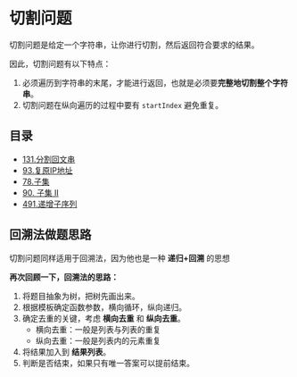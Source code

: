 # 切割问题

切割问题是给定一个字符串，让你进行切割，然后返回符合要求的结果。

因此，切割问题有以下特点：

1. 必须遍历到字符串的末尾，才能进行返回，也就是必须要**完整地切割整个字符串**。
2. 切割问题在纵向遍历的过程中要有 `startIndex` 避免重复。





## 目录

- [131.分割回文串](./131.md)
- [93.复原IP地址](./93.md)
- [78.子集](./78.md)
- [90. 子集 II](./90.md)
- [491.递增子序列](./491.md)





## 回溯法做题思路

切割问题同样适用于回溯法，因为他也是一种 **递归+回溯** 的思想



**再次回顾一下，回溯法的思路：**

1. 将题目抽象为树，把树先画出来。
2. 根据模板确定函数参数，横向循环，纵向递归。
3. 确定去重的关键，考虑 **横向去重** 和 **纵向去重**。
   - 横向去重：一般是列表与列表的重复
   - 纵向去重：一般是列表内的元素重复
4. 将结果加入到 **结果列表**。
5. 判断是否结束，如果只有唯一答案可以提前结束。





